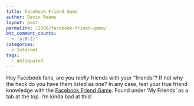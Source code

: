 ```yaml
---
title: Facebook Friend Game
author: Devin Reams
layout: post
permalink: /2006/facebook-friend-game/
btc_comment_counts:
  - 'a:0:{}'
categories:
  - Internet
tags:
  - Antiquated
---
```

Hey Facebook fans, are you *really* friends with your &#8220;friends&#8221;? If not why the heck do you have them listed as one? In any case, test your true friend knowledge with the [Facebook Friend Game][1]. Found under &#8216;My Friends&#8217; as a tab at the top. I&#8217;m kinda bad at this!

 [1]: https://facebook.com/friend_game.php